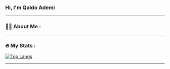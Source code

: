 ### Hi, I'm Qaldo Ademi
***
### 👨‍💻 About Me :

***
### :fire: My Stats :

[![Top Langs](https://github-readme-stats.vercel.app/api/top-langs/?username=aldoademi&layout=compact&theme=vision-friendly-dark)](https://github.com/anuraghazra/github-readme-stats)
***
<!--
**aldoademi/aldoademi** is a ✨ _special_ ✨ repository because its `README.md` (this file) appears on your GitHub profile.

Here are some ideas to get you started:

- 🔭 I’m currently working on ...
- 🌱 I’m currently learning ...
- 👯 I’m looking to collaborate on ...
- 🤔 I’m looking for help with ...
- 💬 Ask me about ...
- 📫 How to reach me: ...
- 😄 Pronouns: ...
- ⚡ Fun fact: ...
-->
